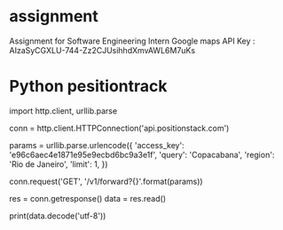 # assignment
Assignment for Software Engineering Intern
Google maps API Key : AIzaSyCGXLU-744-Zz2CJUsihhdXmvAWL6M7uKs

# Python pesitiontrack
import http.client, urllib.parse

conn = http.client.HTTPConnection('api.positionstack.com')

params = urllib.parse.urlencode({
    'access_key': 'e96c6aec4e1871e95e9ecbd6bc9a3e1f',
    'query': 'Copacabana',
    'region': 'Rio de Janeiro',
    'limit': 1,
    })

conn.request('GET', '/v1/forward?{}'.format(params))

res = conn.getresponse()
data = res.read()

print(data.decode('utf-8'))
